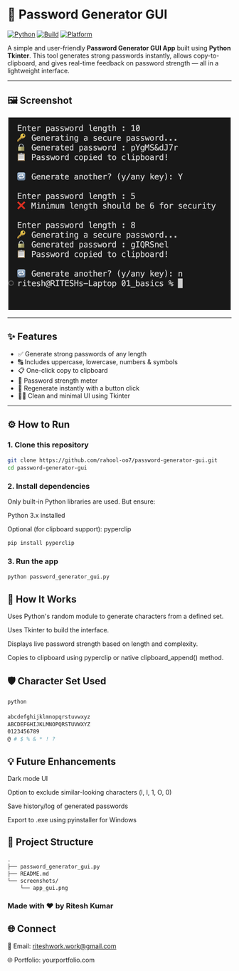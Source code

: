 # 🔐 Password Generator GUI

[![Python](https://img.shields.io/badge/Python-3.7+-blue.svg)](https://www.python.org/)
[![Build](https://img.shields.io/badge/build-passing-brightgreen)](#)
[![Platform](https://img.shields.io/badge/platform-Windows%20%7C%20Linux%20%7C%20Mac-lightgrey)](#)

A simple and user-friendly **Password Generator GUI App** built using **Python Tkinter**. This tool generates strong passwords instantly, allows copy-to-clipboard, and gives real-time feedback on password strength — all in a lightweight interface.

---

## 🖼️ Screenshot

<p align="center">
  <img src="screenshots/app_gui.png" alt="Password Generator GUI" width="500"/>
</p>

---

## ✨ Features

- ✅ Generate strong passwords of any length
- 🔠 Includes uppercase, lowercase, numbers & symbols
- 📋 One-click copy to clipboard
- 🎯 Password strength meter
- 🔁 Regenerate instantly with a button click
- 🧑‍💻 Clean and minimal UI using Tkinter

---

## ⚙️ How to Run

### 1. Clone this repository

```bash
git clone https://github.com/rahool-oo7/password-generator-gui.git
cd password-generator-gui
```

### 2. Install dependencies
Only built-in Python libraries are used. But ensure:

Python 3.x installed

Optional (for clipboard support): pyperclip

```bash
pip install pyperclip
```

### 3. Run the app
```bash
python password_generator_gui.py
```

## 🧠 How It Works
Uses Python's random module to generate characters from a defined set.

Uses Tkinter to build the interface.

Displays live password strength based on length and complexity.

Copies to clipboard using pyperclip or native clipboard_append() method.

## 🛡️ Character Set Used
```bash
python

abcdefghijklmnopqrstuvwxyz
ABCDEFGHIJKLMNOPQRSTUVWXYZ
0123456789
@ # $ % & * ! ?
```

## 💡 Future Enhancements
Dark mode UI

Option to exclude similar-looking characters (l, I, 1, O, 0)

Save history/log of generated passwords

Export to .exe using pyinstaller for Windows

## 📁 Project Structure
```
.
├── password_generator_gui.py
├── README.md
└── screenshots/
    └── app_gui.png
```

### Made with ❤️ by Ritesh Kumar

## 🌐 Connect
📧 Email: riteshwork.work@gmail.com

🌐 Portfolio: yourportfolio.com
